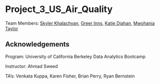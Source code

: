 # Project_3_US_Air_Quality
Team Members: [Skyler Khalachyan](https://github.com/SkylerKhalachyan), [Greer Inns](https://github.com/greerinns), [Katie Djahan](https://github.com/katiedjahan), [Mwohania Taylor](https://github.com/nia12taylor)
## Acknowledgements
Program: University of California Berkeley Data Analytics Bootcamp

Instructor: Ahmad Sweed

TA’s: Venkata Kuppa, Karen Fisher, Brian Perry, Ryan Bernstein
